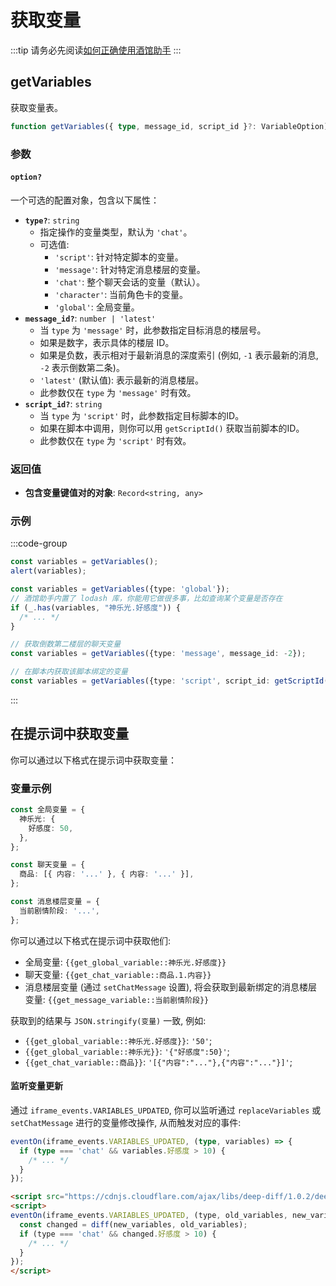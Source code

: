 # 获取变量

:::tip
请务必先阅读[如何正确使用酒馆助手](/guide/基本用法/如何正确使用酒馆助手.md)
:::

<CustomTOC />

## getVariables

获取变量表。

```typescript
function getVariables({ type, message_id, script_id }?: VariableOption): Record<string, any>
```

### 参数

#### `option?`

一个可选的配置对象，包含以下属性：

- **`type?`**: `string`
  - 指定操作的变量类型，默认为 `'chat'`。
  - 可选值:
    - `'script'`: 针对特定脚本的变量。
    - `'message'`: 针对特定消息楼层的变量。
    - `'chat'`: 整个聊天会话的变量（默认）。
    - `'character'`: 当前角色卡的变量。
    - `'global'`: 全局变量。
- **`message_id?`**: `number | 'latest'`
  - 当 `type` 为 `'message'` 时，此参数指定目标消息的楼层号。
  - 如果是数字，表示具体的楼层 ID。
  - 如果是负数，表示相对于最新消息的深度索引 (例如, `-1` 表示最新的消息, `-2` 表示倒数第二条)。
  - `'latest'` (默认值): 表示最新的消息楼层。
  - 此参数仅在 `type` 为 `'message'` 时有效。
- **`script_id?`**: `string`
  - 当 `type` 为 `'script'` 时，此参数指定目标脚本的ID。
  - 如果在脚本中调用，则你可以用 `getScriptId()` 获取当前脚本的ID。
  - 此参数仅在 `type` 为 `'script'` 时有效。

### 返回值

- **包含变量键值对的对象**: `Record<string, any>`

### 示例

:::code-group

```typescript [获取所有聊天变量并弹窗输出结果]
const variables = getVariables();
alert(variables);
```

```typescript [获取所有全局变量]
const variables = getVariables({type: 'global'});
// 酒馆助手内置了 lodash 库，你能用它做很多事，比如查询某个变量是否存在
if (_.has(variables, "神乐光.好感度")) {
  /* ... */
}
```

```typescript [获取特定消息楼层的变量]
// 获取倒数第二楼层的聊天变量
const variables = getVariables({type: 'message', message_id: -2});
```

```typescript [获取脚本变量]
// 在脚本内获取该脚本绑定的变量
const variables = getVariables({type: 'script', script_id: getScriptId()});
```

:::

## 在提示词中获取变量

你可以通过以下格式在提示词中获取变量：

### 变量示例

```typescript
const 全局变量 = {
  神乐光: {
    好感度: 50,
  },
};

const 聊天变量 = {
  商品: [{ 内容: '...' }, { 内容: '...' }],
};

const 消息楼层变量 = {
  当前剧情阶段: '...',
};
```

你可以通过以下格式在提示词中获取他们:

- 全局变量: <code v-pre>{{get_global_variable::神乐光.好感度}}</code>
- 聊天变量: <code v-pre>{{get_chat_variable::商品.1.内容}}</code>
- 消息楼层变量 (通过 `setChatMessage` 设置), 将会获取到最新绑定的消息楼层变量: <code v-pre>{{get_message_variable::当前剧情阶段}}</code>

获取到的结果与 `JSON.stringify(变量)` 一致, 例如:

- <code v-pre>{{get_global_variable::神乐光.好感度}}</code>: <code v-pre>'50'</code>;
- <code v-pre>{{get_global_variable::神乐光}}</code>: <code v-pre>'{"好感度":50}'</code>;
- <code v-pre>{{get_chat_variable::商品}}</code>: <code v-pre>'[{"内容":"..."},{"内容":"..."}]'</code>;

#### 监听变量更新

通过 `iframe_events.VARIABLES_UPDATED`, 你可以监听通过 `replaceVariables` 或 `setChatMessage` 进行的变量修改操作, 从而触发对应的事件:

```typescript
eventOn(iframe_events.VARIABLES_UPDATED, (type, variables) => {
  if (type === 'chat' && variables.好感度 > 10) {
    /* ... */
  }
});
```

```html
<script src="https://cdnjs.cloudflare.com/ajax/libs/deep-diff/1.0.2/deep-diff.min.js"></script>
<script>
eventOn(iframe_events.VARIABLES_UPDATED, (type, old_variables, new_variables) => {
  const changed = diff(new_variables, old_variables);
  if (type === 'chat' && changed.好感度 > 10) {
    /* ... */
  }
});
</script>
```

